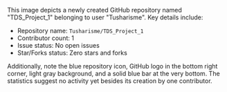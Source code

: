 This image depicts a newly created GitHub repository named "TDS_Project_1" belonging to user "Tusharisme". Key details include:

*   Repository name: `Tusharisme/TDS_Project_1`
*   Contributor count: 1
*   Issue status: No open issues
*   Star/Forks status: Zero stars and forks

Additionally, note the blue repository icon, GitHub logo in the bottom right corner, light gray background, and a solid blue bar at the very bottom. The statistics suggest no activity yet besides its creation by one contributor.